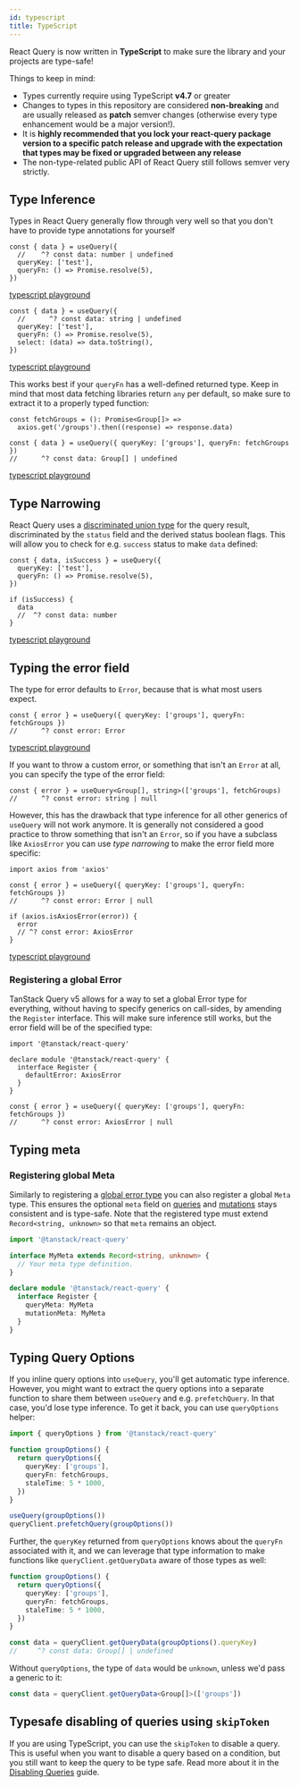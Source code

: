```yaml
---
id: typescript
title: TypeScript
---
```


React Query is now written in **TypeScript** to make sure the library and your projects are type-safe!

Things to keep in mind:

- Types currently require using TypeScript **v4.7** or greater
- Changes to types in this repository are considered **non-breaking** and are usually released as **patch** semver changes (otherwise every type enhancement would be a major version!).
- It is **highly recommended that you lock your react-query package version to a specific patch release and upgrade with the expectation that types may be fixed or upgraded between any release**
- The non-type-related public API of React Query still follows semver very strictly.

## Type Inference

Types in React Query generally flow through very well so that you don't have to provide type annotations for yourself

[//]: # 'TypeInference1'

```tsx
const { data } = useQuery({
  //    ^? const data: number | undefined
  queryKey: ['test'],
  queryFn: () => Promise.resolve(5),
})
```

[typescript playground](https://www.typescriptlang.org/play?#code/JYWwDg9gTgLgBAbzgVwM4FMCKz1QJ5wC+cAZlBCHAORToCGAxjALQCOO+VAsAFC8MQAdqnhIAJnRh0icALwoM2XHgAUAbSqDkIAEa4qAXQA0cFQEo5APjgAFciGAYAdLVQQANgDd0KgKxmzXgB6ILgw8IA9AH5eIA)

[//]: # 'TypeInference1'
[//]: # 'TypeInference2'

```tsx
const { data } = useQuery({
  //      ^? const data: string | undefined
  queryKey: ['test'],
  queryFn: () => Promise.resolve(5),
  select: (data) => data.toString(),
})
```

[typescript playground](https://www.typescriptlang.org/play?#code/JYWwDg9gTgLgBAbzgVwM4FMCKz1QJ5wC+cAZlBCHAORToCGAxjALQCOO+VAsAFC8MQAdqnhIAJnRh0icALwoM2XHgAUAbSox0IqgF0ANHBUBKOQD44ABXIhgGAHS1UEADYA3dCoCsxw0gwu6EwAXHASUuZhknT2MBAAyjBQwIIA5iaExrwA9Nlw+QUAegD8vEA)

[//]: # 'TypeInference2'

This works best if your `queryFn` has a well-defined returned type. Keep in mind that most data fetching libraries return `any` per default, so make sure to extract it to a properly typed function:

[//]: # 'TypeInference3'

```tsx
const fetchGroups = (): Promise<Group[]> =>
  axios.get('/groups').then((response) => response.data)

const { data } = useQuery({ queryKey: ['groups'], queryFn: fetchGroups })
//      ^? const data: Group[] | undefined
```

[typescript playground](https://www.typescriptlang.org/play?#code/JYWwDg9gTgLgBAbzgVwM4FMCKz1QJ5wC+cAZlBCHAORToCGAxjALQCOO+VAsAFCiSw4dAB7AIqUuUpURY1Nx68YeMOjgBxcsjBwAvIjjAAJgC44AO2QgARriK9eDCOdTwS6GAwAWmiNon6ABQAlGYAClLAGAA8vtoA2gC6AHx6qbLiAHQA5h6BVAD02Vpg8sGZMF7o5oG0qJAuarqpdQ0YmUZ0MHTBDjxOLvBInd1EeigY2Lh4gfFUxX6lVIkANKQe3nGlvTwFBXAHhwB6APxwA65wI3RmW0lwAD4o5kboJMDm6Ea8QA)

[//]: # 'TypeInference3'

## Type Narrowing

React Query uses a [discriminated union type](https://www.typescriptlang.org/docs/handbook/typescript-in-5-minutes-func.html#discriminated-unions) for the query result, discriminated by the `status` field and the derived status boolean flags. This will allow you to check for e.g. `success` status to make `data` defined:

[//]: # 'TypeNarrowing'

```tsx
const { data, isSuccess } = useQuery({
  queryKey: ['test'],
  queryFn: () => Promise.resolve(5),
})

if (isSuccess) {
  data
  //  ^? const data: number
}
```

[typescript playground](https://www.typescriptlang.org/play?#code/JYWwDg9gTgLgBAbzgVwM4FMCKz1QJ5wC+cAZlBCHAORToCGAxjALQCOO+VAsAFC8MQAdqnhIAJnRh0ANHGCoAysgYN0qVETgBeFBmy48ACgDaVGGphUAurMMBKbQD44ABXIh56AHS1UEADYAbuiGAKx2dry8wCRwhvJKKmqoDgi8cBlwElK8APS5GQB6APy8hLxAA)

[//]: # 'TypeNarrowing'

## Typing the error field

The type for error defaults to `Error`, because that is what most users expect.

[//]: # 'TypingError'
[//]: # 'TypingError'

```tsx
const { error } = useQuery({ queryKey: ['groups'], queryFn: fetchGroups })
//      ^? const error: Error
```

[typescript playground](https://www.typescriptlang.org/play?#code/JYWwDg9gTgLgBAbzgVwM4FMCKz1QJ5wC+cAZlBCHAOQACMAhgHaoMDGA1gPRTr2swBaAI458VALAAoUJFhx6AD2ARUpcpSqLlqCZKkw8YdHADi5ZGDgBeRHGAATAFxxGyEACNcRKVNYRm8CToMKwAFmYQFqo2ABQAlM4ACurAGAA8ERYA2gC6AHzWBVoqAHQA5sExVJxl5mA6cSUwoeiMMTyokMzGVgUdXRgl9vQMcT6SfgG2uORQRNYoGNi4eDFZVLWR9VQ5ADSkwWGZ9WOSnJxwl1cAegD8QA)

[//]: # 'TypingError'

If you want to throw a custom error, or something that isn't an `Error` at all, you can specify the type of the error field:

[//]: # 'TypingError2'

```tsx
const { error } = useQuery<Group[], string>(['groups'], fetchGroups)
//      ^? const error: string | null
```

[//]: # 'TypingError2'

However, this has the drawback that type inference for all other generics of `useQuery` will not work anymore. It is generally not considered a good practice to throw something that isn't an `Error`, so if you have a subclass like `AxiosError` you can use _type narrowing_ to make the error field more specific:

[//]: # 'TypingError3'

```tsx
import axios from 'axios'

const { error } = useQuery({ queryKey: ['groups'], queryFn: fetchGroups })
//      ^? const error: Error | null

if (axios.isAxiosError(error)) {
  error
  // ^? const error: AxiosError
}
```

[typescript playground](https://www.typescriptlang.org/play?#code/JYWwDg9gTgLgBAbzgVwM4FMCKz1QJ5wC+cAZlBCHAOQACMAhgHaoMDGA1gPRTr2swBaAI458VALAAoUJFhx6AD2ARUpcpSqLlqCZKkw8YdHADi5ZGDgBeRHGAATAFxxGyEACNcRKVNYRm8CToMKwAFmYQFqo2ABQAlM4ACurAGAA8ERYA2gC6AHzWBVoqAHQA5sExVJxl5mA6cSUwoeiMMTyokMzGVgUdXRgl9vQMcT6SfgG2uORQRNYoGNi4eDFIIisA0uh4zllUtZH1VDkANHAb+ABijM5BIeF1qoRjkpyccJ9fAHoA-OPAEhwGLFVAlVIAQSUKgAolBZjEZtA4nFEFJPkioOi4O84H8pIQgA)

[//]: # 'TypingError3'

### Registering a global Error

TanStack Query v5 allows for a way to set a global Error type for everything, without having to specify generics on call-sides, by amending the `Register` interface. This will make sure inference still works, but the error field will be of the specified type:

[//]: # 'RegisterErrorType'

```tsx
import '@tanstack/react-query'

declare module '@tanstack/react-query' {
  interface Register {
    defaultError: AxiosError
  }
}

const { error } = useQuery({ queryKey: ['groups'], queryFn: fetchGroups })
//      ^? const error: AxiosError | null
```

[//]: # 'RegisterErrorType'
[//]: # 'TypingMeta'

## Typing meta

[//]: # 'RegisterMetaType'

### Registering global Meta

Similarly to registering a [global error type](#registering-a-global-error) you can also register a global `Meta` type. This ensures the optional `meta` field on [queries](../useQuery.md) and [mutations](../useMutation.md) stays consistent and is type-safe. Note that the registered type must extend `Record<string, unknown>` so that `meta` remains an object.

```ts
import '@tanstack/react-query'

interface MyMeta extends Record<string, unknown> {
  // Your meta type definition.
}

declare module '@tanstack/react-query' {
  interface Register {
    queryMeta: MyMeta
    mutationMeta: MyMeta
  }
}
```

[//]: # 'RegisterMetaType'
[//]: # 'TypingMeta'
[//]: # 'TypingQueryOptions'

## Typing Query Options

If you inline query options into `useQuery`, you'll get automatic type inference. However, you might want to extract the query options into a separate function to share them between `useQuery` and e.g. `prefetchQuery`. In that case, you'd lose type inference. To get it back, you can use `queryOptions` helper:

```ts
import { queryOptions } from '@tanstack/react-query'

function groupOptions() {
  return queryOptions({
    queryKey: ['groups'],
    queryFn: fetchGroups,
    staleTime: 5 * 1000,
  })
}

useQuery(groupOptions())
queryClient.prefetchQuery(groupOptions())
```

Further, the `queryKey` returned from `queryOptions` knows about the `queryFn` associated with it, and we can leverage that type information to make functions like `queryClient.getQueryData` aware of those types as well:

```ts
function groupOptions() {
  return queryOptions({
    queryKey: ['groups'],
    queryFn: fetchGroups,
    staleTime: 5 * 1000,
  })
}

const data = queryClient.getQueryData(groupOptions().queryKey)
//     ^? const data: Group[] | undefined
```

Without `queryOptions`, the type of `data` would be `unknown`, unless we'd pass a generic to it:

```ts
const data = queryClient.getQueryData<Group[]>(['groups'])
```

[//]: # 'TypingQueryOptions'
[//]: # 'Materials'

## Typesafe disabling of queries using `skipToken`

If you are using TypeScript, you can use the `skipToken` to disable a query. This is useful when you want to disable a query based on a condition, but you still want to keep the query to be type safe.
Read more about it in the [Disabling Queries](../disabling-queries) guide.

